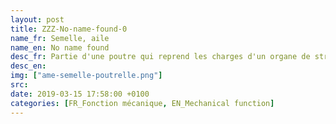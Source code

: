 ```yaml
---
layout: post
title: ZZZ-No-name-found-0
name_fr: Semelle, aile
name_en: No name found
desc_fr: Partie d'une poutre qui reprend les charges d'un organe de structure d'une construction et qui transmet et répartit ces charges.
desc_en: 
img: ["ame-semelle-poutrelle.png"]
src: 
date: 2019-03-15 17:58:00 +0100
categories: [FR_Fonction mécanique, EN_Mechanical function]
---
```

